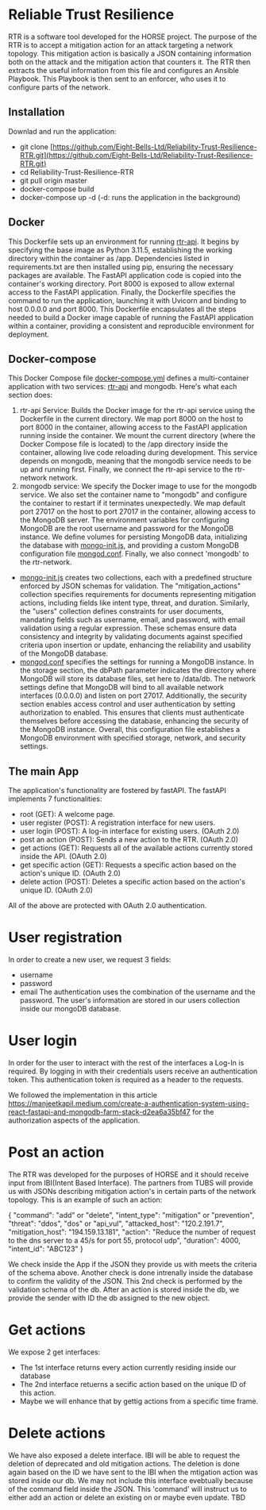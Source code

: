 # Reliable Trust Resilience

RTR is a software tool developed for the HORSE project. The purpose of the RTR is to accept a mitigation action for an attack targeting a network topology. This mitigation action is basically a JSON containing information both on the attack and the mitigation action that counters it. The RTR then extracts the useful information from this file and configures an Ansible Playbook. This Playbook is then sent to an enforcer, who uses it to configure parts of the network.

## Installation

Downlad and run the application:
- git clone [https://github.com/Eight-Bells-Ltd/Reliability-Trust-Resilience-RTR.git](https://github.com/Eight-Bells-Ltd/Reliability-Trust-Resilience-RTR.git)
- cd Reliability-Trust-Resilience-RTR
- git pull origin master
- docker-compose build
- docker-compose up -d (-d: runs the application in the background)

## Docker
This Dockerfile sets up an environment for running [rtr-api](https://github.com/Eight-Bells-Ltd/Reliability-Trust-Resilience-RTR/blob/main/IBI-RTR_api.py). It begins by specifying the base image as Python 3.11.5, establishing the working directory within the container as /app. Dependencies listed in requirements.txt are then installed using pip, ensuring the necessary packages are available. The FastAPI application code is copied into the container's working directory. Port 8000 is exposed to allow external access to the FastAPI application. Finally, the Dockerfile specifies the command to run the application, launching it with Uvicorn and binding to host 0.0.0.0 and port 8000. This Dockerfile encapsulates all the steps needed to build a Docker image capable of running the FastAPI application within a container, providing a consistent and reproducible environment for deployment.

## Docker-compose
This Docker Compose file [docker-compose.yml](https://github.com/Eight-Bells-Ltd/Reliability-Trust-Resilience-RTR/blob/main/docker-compose.yml) defines a multi-container application with two services: [rtr-api](https://github.com/Eight-Bells-Ltd/Reliability-Trust-Resilience-RTR/blob/main/IBI-RTR_api.py) and mongodb. Here's what each section does:
1. rtr-api Service:
Builds the Docker image for the rtr-api service using the Dockerfile in the current directory. We map port 8000 on the host to port 8000 in the container, allowing access to the FastAPI application running inside the container. We mount the current directory (where the Docker Compose file is located) to the /app directory inside the container, allowing live code reloading during development. This service depends on mongodb, meaning that the mongodb service needs to be up and running first. Finally, we connect the rtr-api service to the rtr-network network.
2. mongodb service:
We specify the Docker image to use for the mongodb service. We also set the container name to "mongodb" and configure the container to restart if it terminates unexpectedly. We  map default port 27017 on the host to port 27017 in the container, allowing access to the MongoDB server. The environment variables for configuring MongoDB are the root username and password for the MongoDB instance. We define volumes for persisting MongoDB data, initializing the database with [mongo-init.js](https://github.com/Eight-Bells-Ltd/Reliability-Trust-Resilience-RTR/blob/main/mongo-init.js), and providing a custom MongoDB configuration file [mongod.conf](https://github.com/Eight-Bells-Ltd/Reliability-Trust-Resilience-RTR/blob/main/mongod.conf). Finally, we also connect 'mongodb' to the rtr-network.
 - [mongo-init.js](https://github.com/Eight-Bells-Ltd/Reliability-Trust-Resilience-RTR/blob/main/mongo-init.js) creates two collections, each with a predefined structure enforced by JSON schemas for validation. The "mitigation_actions" collection specifies requirements for documents representing mitigation actions, including fields like intent type, threat, and duration. Similarly, the "users" collection defines constraints for user documents, mandating fields such as username, email, and password, with email validation using a regular expression. These schemas ensure data consistency and integrity by validating documents against specified criteria upon insertion or update, enhancing the reliability and usability of the MongoDB database.
 - [mongod.conf](https://github.com/Eight-Bells-Ltd/Reliability-Trust-Resilience-RTR/blob/main/mongod.conf) specifies the settings for running a MongoDB instance. In the storage section, the dbPath parameter indicates the directory where MongoDB will store its database files, set here to /data/db. The network settings define that MongoDB will bind to all available network interfaces (0.0.0.0) and listen on port 27017. Additionally, the security section enables access control and user authentication by setting authorization to enabled. This ensures that clients must authenticate themselves before accessing the database, enhancing the security of the MongoDB instance. Overall, this configuration file establishes a MongoDB environment with specified storage, network, and security settings.
  


## The main App

The application's functionality are fostered by fastAPI. The fastAPI implements 7 functionalities:
- root (GET): A welcome page.
- user register (POST): A registration interface for new users.
- user login (POST): A log-in interface for existing users. (OAuth 2.0)
- post an action (POST): Sends a new action to the RTR. (OAuth 2.0)
- get actions (GET): Requests all of the available actions currently stored inside the API. (OAuth 2.0)
- get specific action (GET): Requests a specific action based on the action's unique ID. (OAuth 2.0)
- delete action (POST): Deletes a specific action based on the action's unique ID. (OAuth 2.0)

All of the above are protected with OAuth 2.0 authentication.


# User registration
In order to create a new user, we request 3 fields:
- username
- password
- email
The authentication uses the combination of the username and the password. The user's information are stored in our users collection inside our mongoDB database.

# User login
In order for the user to interact with the rest of the interfaces a Log-In is required. By logging in with their credentials users receive an authentication token. This authentication token is required as a header to the requests.

We followed the implementation in this article https://manjeetkapil.medium.com/create-a-authentication-system-using-react-fastapi-and-mongodb-farm-stack-d2ea6a35bf47 for the authorization aspects of the application.

# Post an action
The RTR was developed for the purposes of HORSE and it should receive input from IBI(Intent Based Interface). The partners from TUBS will provide us with JSONs describing mitigation action's in certain parts of the network topology. This is an example of such an action:

{
    "command": "add" or "delete", 
    "intent_type": "mitigation" or "prevention",
    "threat": "ddos", "dos" or "api_vul",
    "attacked_host": "120.2.191.7",
    "mitigation_host": "194.159.13.181",
    "action": "Reduce the number of request to the dns server to a 45/s for port 55, protocol udp",
    "duration": 4000,
    "intent_id": "ABC123"
}

We check inside the App if the JSON they provide us with meets the criteria of the schema above. Another check is done intrenally inside the database to confirm the validity of the JSON. This 2nd check is performed by the validation schema of the db.
After an action is stored inside the db, we provide the sender with ID the db assigned to the new object.

# Get actions
We expose 2 get interfaces:
- The 1st interface returns every action currently residing inside our database
- The 2nd interface retuerns a secific action based on the unique ID of this action.
- Maybe we will enhance that by gettig actions from a specific time frame.

# Delete actions
We have also exposed a delete interface. IBI will be able to request the deletion of deprecated and old mitigation actions. The deletion is done again based on the ID we have sent to the IBI when the mtigation action was stored inside our db. We may not include this interface evebtually because of the command field inside the JSON. This 'command' will instruct us to either add an action or delete an existing on or maybe even update. TBD